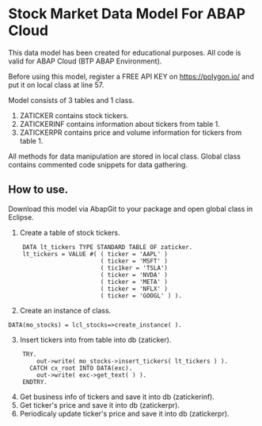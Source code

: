 # Stock Market Data Model For ABAP Cloud
This data model has been created for educational purposes. All code is valid for ABAP Cloud (BTP ABAP Environment). 

Before using this model, register a FREE API KEY on https://polygon.io/  and put it on local class at line 57.

Model consists of 3 tables and 1 class. 
1. ZATICKER contains stock tickers.
2. ZATICKERINF contains information about tickers from table 1.
3. ZATICKERPR contains price and volume information for tickers from table 1.
   
  All methods for data manipulation are stored in local class. Global class contains commented code snippets for data gathering.

## How to use.

   Download this model via AbapGit to your package and open global class in Eclipse.
   
1. Create a table of stock tickers.
```abap
    DATA lt_tickers TYPE STANDARD TABLE OF zaticker.
    lt_tickers = VALUE #( ( ticker = 'AAPL' )
                          ( ticker = 'MSFT' )
                          ( tic1ker = 'TSLA')
                          ( ticker = 'NVDA' )
                          ( ticker = 'META' )
                          ( ticker = 'NFLX' )
                          ( ticker = 'GOOGL' ) ).
```
2. Create an instance of class.
```abap
DATA(mo_stocks) = lcl_stocks=>create_instance( ).
```
3. Insert tickers into from table into db (zaticker).
```abap
    TRY.
        out->write( mo_stocks->insert_tickers( lt_tickers ) ).
      CATCH cx_root INTO DATA(exc).
        out->write( exc->get_text( ) ).
    ENDTRY.
```
4. Get business info of tickers and save it into db (zatickerinf). 
5. Get ticker's price and save it into db (zatickerpr).
6. Periodicaly update ticker's price and save it into db (zatickerpr).

